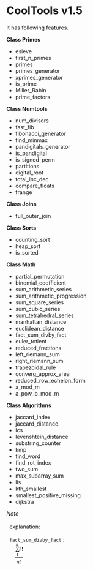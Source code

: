 CoolTools v1.5
==============

It has following features.

__Class Primes__
- esieve
- first_n_primes
- primes
- primes_generator
- xprimes_generator
- is_prime
- Miller_Rabin
- prime_factors

__Class Numtools__
- num_divisors
- fast_fib
- fibonacci_generator
- find_minmax
- pandigitals_generator
- is_pandigital
- is_signed_perm
- partitions
- digital_root
- total_inc_dec
- compare_floats
- frange

__Class Joins__
- full_outer_join

__Class Sorts__
- counting_sort
- heap_sort
- is_sorted

__Class Math__
- partial_permutation
- binomial_coefficient
- sum_arithmetic_series
- sum_arithmetic_progression
- sum_square_series
- sum_cubic_series
- sum_tetrahedral_series
- manhattan_distance
- euclidean_distance
- fact_sum_divby_fact
- euler_totient
- reduced_fractions
- left_riemann_sum
- right_riemann_sum
- trapezoidal_rule
- converg_approx_area
- reduced_row_echelon_form
- a_mod_m
- a_pow_b_mod_m

__Class Algorithms__
- jaccard_index
- jaccard_distance
- lcs
- levenshtein_distance
- substring_counter
- kmp
- find_word
- find_rot_index
- two_sum
- max_subarray_sum
- lis
- kth_smallest
- smallest_positive_missing
- dijkstra



_Note_ <br><br>
&nbsp; explanation: <br><br>
&nbsp; ```fact_sum_divby_fact``` :<br>
&nbsp;&nbsp;&nbsp;&nbsp; ![image of fact_sum_divby_fact](fact_sum_divby_fact_img.gif)